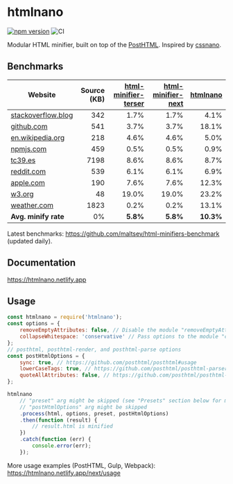 # htmlnano
[![npm version](https://badge.fury.io/js/htmlnano.svg)](http://badge.fury.io/js/htmlnano)
![CI](https://github.com/posthtml/htmlnano/actions/workflows/ci.yml/badge.svg)

Modular HTML minifier, built on top of the [PostHTML](https://github.com/posthtml/posthtml). Inspired by [cssnano](https://github.com/cssnano/cssnano).

## Benchmarks

[html-minifier-terser]: https://www.npmjs.com/package/html-minifier-terser/v/7.2.0
[html-minifier-next]: https://www.npmjs.com/package/html-minifier-next/v/1.1.5
[htmlnano]: https://www.npmjs.com/package/htmlnano/v/2.1.2

| Website                                                     | Source (KB) | [html-minifier-terser] | [html-minifier-next] | [htmlnano] |
| ----------------------------------------------------------- | ----------: | ---------------------: | -------------------: | ---------: |
| [stackoverflow.blog](https://stackoverflow.blog/)           |         342 |                   1.7% |                 1.7% |       4.1% |
| [github.com](https://github.com/)                           |         541 |                   3.7% |                 3.7% |      18.1% |
| [en.wikipedia.org](https://en.wikipedia.org/wiki/Main_Page) |         218 |                   4.6% |                 4.6% |       5.0% |
| [npmjs.com](https://www.npmjs.com/package/eslint)           |         459 |                   0.5% |                 0.5% |       0.9% |
| [tc39.es](https://tc39.es/ecma262/)                         |        7198 |                   8.6% |                 8.6% |       8.7% |
| [reddit.com](https://reddit.com/)                           |         539 |                   6.1% |                 6.1% |       6.9% |
| [apple.com](https://www.apple.com/)                         |         190 |                   7.6% |                 7.6% |      12.3% |
| [w3.org](https://www.w3.org/)                               |          48 |                  19.0% |                19.0% |      23.2% |
| [weather.com](https://weather.com)                          |        1823 |                   0.2% |                 0.2% |      13.1% |
| **Avg. minify rate**                                        |          0% |               **5.8%** |             **5.8%** |  **10.3%** |

Latest benchmarks: https://github.com/maltsev/html-minifiers-benchmark (updated daily).

## Documentation
https://htmlnano.netlify.app


## Usage

```js
const htmlnano = require('htmlnano');
const options = {
    removeEmptyAttributes: false, // Disable the module "removeEmptyAttributes"
    collapseWhitespace: 'conservative' // Pass options to the module "collapseWhitespace"
};
// posthtml, posthtml-render, and posthtml-parse options
const postHtmlOptions = {
    sync: true, // https://github.com/posthtml/posthtml#usage
    lowerCaseTags: true, // https://github.com/posthtml/posthtml-parser#options
    quoteAllAttributes: false, // https://github.com/posthtml/posthtml-render#options
};

htmlnano
    // "preset" arg might be skipped (see "Presets" section below for more info)
    // "postHtmlOptions" arg might be skipped
    .process(html, options, preset, postHtmlOptions)
    .then(function (result) {
        // result.html is minified
    })
    .catch(function (err) {
        console.error(err);
    });
```

More usage examples (PostHTML, Gulp, Webpack): https://htmlnano.netlify.app/next/usage
